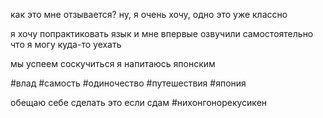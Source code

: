 как это мне отзывается? ну, я очень хочу, одно это уже классно 

я хочу попрактиковать язык и мне впервые озвучили самостоятельно что я могу куда-то уехать

мы успеем соскучиться
я напитаюсь японским

#влад #самость #одиночество #путешествия #япония

обещаю себе сделать это если сдам #нихонгонорекусикен
